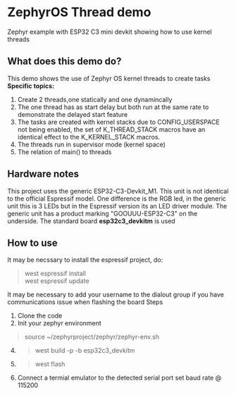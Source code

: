 # ZephyrOS Thread demo
Zephyr example with ESP32 C3 mini devkit showing how to use kernel threads 

## What does this demo do?
This demo shows the use of Zephyr OS kernel threads to create tasks
**Specific topics:**
1) Create 2 threads,one statically and one dynamincally
2) The one thread has as start delay but both run at the same rate to demonstrate the delayed start feature
3) The tasks are created with kernel stacks due to  CONFIG_USERSPACE  not being enabled, the set of K_THREAD_STACK macros have an identical effect to the K_KERNEL_STACK macros.
4) The threads run in supervisor mode (kernel space)
5) The relation of main() to threads
 

## Hardware notes ##
This project uses the generic ESP32-C3-Devkit_M1. This unit is not identical to the official Espressif model. One difference is the RGB led, in the generic unit this is 3 LEDs but in the Espressif version its an LED driver module. The generic unit has a product marking "GOOUUU-ESP32-C3" on the underside.  The standard board **esp32c3_devkitm** is used

## How to use ##
It may be necssary to install the espressif project, do:

> west espressif install <br>
> west espressif update <br>


It may be necessary to add your username to the dialout group if you have communications issue when flashing the board
Steps
1. Clone the code
2. Init your zephyr environment 
> source ~/zephyrproject/zephyr/zephyr-env.sh
4. > west build -p -b esp32c3_devkitm
5. > west flash
6. Connect a termial emulator to the detected serial port set baud rate @ 115200
